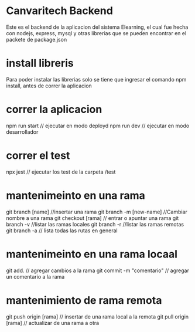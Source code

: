 # Canvaritech Backend

Este es el backend de la aplicacion del sistema Elearning, el cual fue hecha con nodejs, express, mysql y otras librerias que se pueden encontrar en el packete de package.json

# install libreris

Para poder instalar las librerias solo se tiene que ingresar el comando npm install, antes
de correr la aplicacion

# correr la aplicacion

npm run start // ejecutar en modo deployd
npm run dev // ejecutar en modo desarrollador

# correr el test

npx jest // ejecutar los test de la carpeta /test

# mantenimeinto en una rama

git branch [name] //insertar una rama
git branch -m [new-name] //Cambiar nombre a una rama
git checkout [rama] // entrar o apuntar una rama
git branch -v //listar las ramas locales
git branch -r //listar las ramas remotas
git branch -a // lista todas las rutas en general

# mantenimeinto en una rama locaal

git add. // agregar cambios a la rama
git commit -m "comentario" // agregar un comentario a la rama

# mantenimiento de rama remota

git push origin [rama] // insertar de una rama local a la remota
git pull origin [rama] // actualizar de una rama a otra
